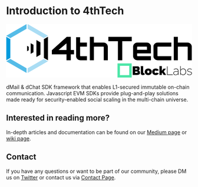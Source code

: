 # Introduction to 4thTech

![4thTech logo](https://github.com/4thtech/static-assets/raw/main/image/blocklabs-4thtech-v2.png)

dMail & dChat SDK framework that enables L1-secured immutable on-chain communication. Javascript EVM SDKs provide plug-and-play solutions made ready for security-enabled social scaling in the multi-chain universe.

## Interested in reading more?

In-depth articles and documentation can be found on
our [Medium page](https://medium.com/the4thpillar)
or [wiki page](https://wiki.4thtech.io).

## Contact

If you have any questions or want to be part of our community, please DM us on [Twitter](https://twitter.com/4thtechProject) or contact us via
[Contact Page](https://4thtech.io/contact/).
